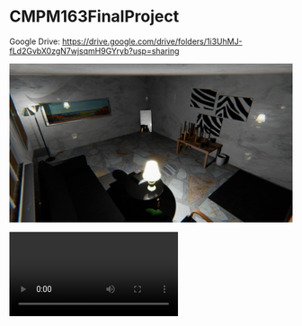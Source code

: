# CMPM163FinalProject

Google Drive: https://drive.google.com/drive/folders/1i3UhMJ-fLd2GvbX0zgN7wjsqmH9GYryb?usp=sharing

![](Misc/image.png)

![video](Misc/recordedScenePlay.mp4)
